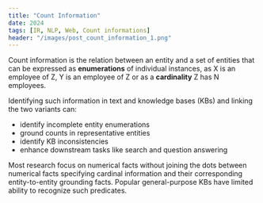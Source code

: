 ```yaml
---
title: "Count Information"
date: 2024
tags: [IR, NLP, Web, Count informations]
header: "/images/post_count_information_1.png"
---
```


<p>Count information is the relation between an entity and a set of entities that can be expressed as <strong>enumerations</strong> of individual instances, as X is an employee of Z, Y is an employee of Z or as a <strong>cardinality</strong> Z has N employees.
</p> 

<p>Identifying such information in text and knowledge bases (KBs) and linking the two variants can: </p>

<ul>
    <li>identify incomplete entity enumerations</li>
    <li>ground counts in representative entities</li>
    <li>identify KB inconsistencies</li>
    <li>enhance downstream tasks like search and question answering</li>
</ul>

Most research focus on numerical facts without joining the dots between numerical facts specifying cardinal information and their corresponding entity-to-entity grounding facts. Popular general-purpose KBs have limited ability to recognize such predicates. 

